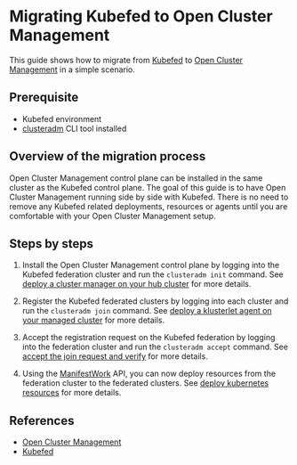 # Migrating Kubefed to Open Cluster Management

This guide shows how to migrate from [Kubefed](https://github.com/kubernetes-sigs/kubefed) to [Open Cluster Management](https://open-cluster-management.io/) in a simple scenario.

## Prerequisite

- Kubefed environment
- [clusteradm](https://open-cluster-management.io/getting-started/quick-start/#bootstrap-via-clusteradm-cli-tool) CLI tool installed

## Overview of the migration process

Open Cluster Management control plane can be installed in the same cluster as the Kubefed control plane.
The goal of this guide is to have Open Cluster Management running side by side with Kubefed.
There is no need to remove any Kubefed related deployments, resources or agents until you are comfortable with your Open Cluster Management setup.

## Steps by steps

1. Install the Open Cluster Management control plane by logging into the Kubefed federation cluster and run the `clusteradm init` command.
See [deploy a cluster manager on your hub cluster](https://open-cluster-management.io/getting-started/quick-start/#deploy-a-cluster-manager-on-your-hub-cluster) for more details.

2. Register the Kubefed federated clusters by logging into each cluster and run the `clusteradm join` command.
See [deploy a klusterlet agent on your managed cluster](https://open-cluster-management.io/getting-started/quick-start/#deploy-a-klusterlet-agent-on-your-managed-cluster) for more details.

3. Accept the registration request on the Kubefed federation by logging into the federation cluster and run the `clusteradm accept` command.
See [accept the join request and verify](https://open-cluster-management.io/getting-started/quick-start/#accept-the-join-request-and-verify) for more details.

4. Using the [ManifestWork](https://open-cluster-management.io/concepts/manifestwork/) API, you can now deploy resources from the federation cluster to the federated clusters.
See [deploy kubernetes resources](https://open-cluster-management.io/scenarios/deploy-kubernetes-resources/) for more details.

## References

- [Open Cluster Management](https://open-cluster-management.io/)
- [Kubefed](https://github.com/kubernetes-sigs/kubefed)
